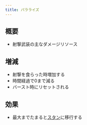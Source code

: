 ```yaml
---
title: パラライズ
---
```


## 概要
* 射撃武装の主なダメージリソース

## 増減
* 射撃を食らった時増加する
* 時間経過で0まで減る
* バースト時にリセットされる

## 効果
* 最大までたまると[スタン](./0302_stun.md)に移行する
